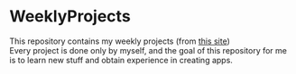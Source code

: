 # WeeklyProjects
This repository contains my weekly projects (from [this site](https://weeklyproject.club/))  
Every project is done only by myself, and the goal of this repository for me is to learn new stuff and obtain experience in creating apps.
